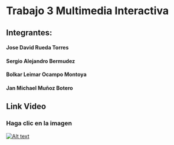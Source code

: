 # Trabajo 3 Multimedia Interactiva
## Integrantes:
#### Jose David Rueda Torres
#### Sergio Alejandro Bermudez
#### Bolkar Leimar Ocampo Montoya
#### Jan Michael Muñoz Botero
## Link Video
### Haga clic en la imagen
[![Alt text](https://img.youtube.com/vi/dnClwrFLwQw/0.jpg)](https://www.youtube.com/watch?v=dnClwrFLwQw)
